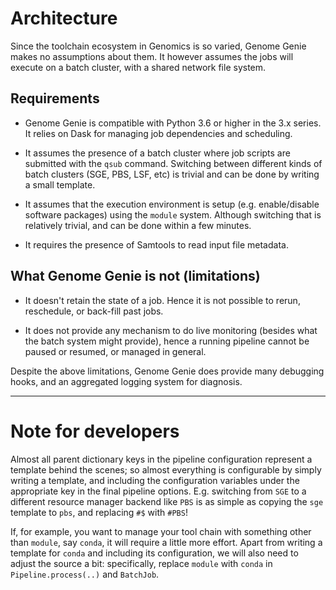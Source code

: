 # Architecture

Since the toolchain ecosystem in Genomics is so varied, Genome Genie
makes no assumptions about them.  It however assumes the jobs will
execute on a batch cluster, with a shared network file system.

## Requirements

- Genome Genie is compatible with Python 3.6 or higher in the 3.x
  series.  It relies on Dask for managing job dependencies and
  scheduling.

- It assumes the presence of a batch cluster where job scripts are
  submitted with the `qsub` command.  Switching between different
  kinds of batch clusters (SGE, PBS, LSF, etc) is trivial and can be
  done by writing a small template.

- It assumes that the execution environment is setup
  (e.g. enable/disable software packages) using the `module` system.
  Although switching that is relatively trivial, and can be done
  within a few minutes.

- It requires the presence of Samtools to read input file metadata.

## What Genome Genie is not (limitations)

- It doesn't retain the state of a job.  Hence it is not possible to
  rerun, reschedule, or back-fill past jobs.

- It does not provide any mechanism to do live monitoring (besides
  what the batch system might provide), hence a running pipeline
  cannot be paused or resumed, or managed in general.

Despite the above limitations, Genome Genie does provide many
debugging hooks, and an aggregated logging system for diagnosis.

---

# Note for developers

Almost all parent dictionary keys in the pipeline configuration
represent a template behind the scenes; so almost everything is
configurable by simply writing a template, and including the
configuration variables under the appropriate key in the final
pipeline options.  E.g. switching from `SGE` to a different resource
manager backend like `PBS` is as simple as copying the `sge` template
to `pbs`, and replacing `#$` with `#PBS`!

If, for example, you want to manage your tool chain with something
other than `module`, say `conda`, it will require a little more
effort.  Apart from writing a template for `conda` and including its
configuration, we will also need to adjust the source a bit:
specifically, replace `module` with `conda` in `Pipeline.process(..)`
and `BatchJob`.
